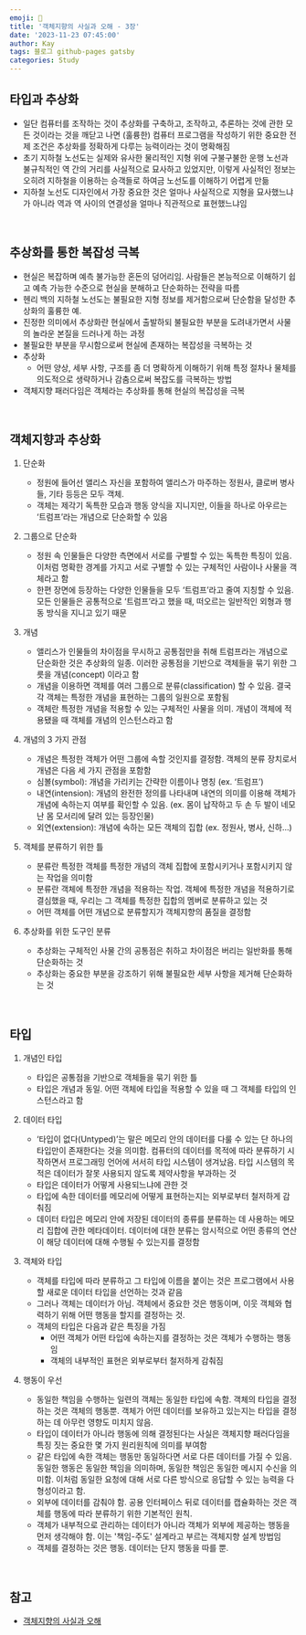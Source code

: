 ```yaml
---
emoji: 👋
title: '객체지향의 사실과 오해 - 3장'
date: '2023-11-23 07:45:00'
author: Kay
tags: 블로그 github-pages gatsby
categories: Study
---
```


## 타입과 추상화

- 일단 컴퓨터를 조작하는 것이 추상화를 구축하고, 조작하고, 추론하는 것에 관한 모든 것이라는 것을 깨닫고 나면 (훌륭한) 컴퓨터 프로그램을 작성하기 위한 중요한 전제 조건은 추상화를 정확하게 다루는 능력이라는 것이 명확해짐
- 초기 지하철 노선도는 실제와 유사한 물리적인 지형 위에 구불구불한 운행 노선과 불규칙적인 역 간의 거리를 사실적으로 묘사하고 있었지만, 이렇게 사실적인 정보는 오히려 지하철을 이용하는 승객들로 하여금 노선도를 이해하기 어렵게 만듦
- 지하철 노선도 디자인에서 가장 중요한 것은 얼마나 사실적으로 지형을 묘사했느냐가 아니라 역과 역 사이의 연결성을 얼마나 직관적으로 표현했느냐임

<br>

## 추상화를 통한 복잡성 극복

- 현실은 복잡하며 예측 불가능한 혼돈의 덩어리임. 사람들은 본능적으로 이해하기 쉽고 예측 가능한 수준으로 현실을 분해하고 단순화하는 전략을 따름
- 헨리 백의 지하철 노선도는 불필요한 지형 정보를 제거함으로써 단순함을 달성한 추상화의 훌륭한 예.
- 진정한 의미에서 추상화란 현실에서 출발하되 불필요한 부분을 도려내가면서 사물의 놀라운 본질을 드러나게 하는 과정
- 불필요한 부분을 무시함으로써 현실에 존재하는 복잡성을 극복하는 것
- 추상화
  - 어떤 양상, 세부 사항, 구조를 좀 더 명확하게 이해하기 위해 특정 절차나 물체를 의도적으로 생략하거나 감춤으로써 복잡도를 극복하는 방법
- 객체지향 패러다임은 객체라는 추상화를 통해 현실의 복잡성을 극복

<br>

## 객체지향과 추상화

1. 단순화

   - 정원에 들어선 앨리스 자신을 포함하여 앨리스가 마주하는 정원사, 클로버 병사들, 기타 등등은 모두 객체.
   - 객체는 제각기 독특한 모습과 행동 양식을 지니지만, 이들을 하나로 아우르는 ‘트럼프’라는 개념으로 단순화할 수 있음

2. 그룹으로 단순화

   - 정원 속 인물들은 다양한 측면에서 서로를 구별할 수 있는 독특한 특징이 있음. 이처럼 명확한 경계를 가지고 서로 구별할 수 있는 구체적인 사람이나 사물을 객체라고 함
   - 한편 장면에 등장하는 다양한 인물들을 모두 ‘트럼프’라고 줄여 지칭할 수 있음. 모든 인물들은 공통적으로 ‘트럼프’라고 했을 때, 떠오르는 일반적인 외형과 행동 방식을 지니고 있기 때문

3. 개념

   - 앨리스가 인물들의 차이점을 무시하고 공통점만을 취해 트럼프라는 개념으로 단순화한 것은 추상화의 일종. 이러한 공통점을 기반으로 객체들을 묶기 위한 그릇을 개념(concept) 이라고 함
   - 개념을 이용하면 객체를 여러 그룹으로 분류(classification) 할 수 있음. 결국 각 객체는 특정한 개념을 표현하는 그룹의 일원으로 포함됨
   - 객체란 특정한 개념을 적용할 수 있는 구체적인 사물을 의미. 개념이 객체에 적용됐을 때 객체를 개념의 인스턴스라고 함

4. 개념의 3 가지 관점

   - 개념은 특정한 객체가 어떤 그룹에 속할 것인지를 결정함. 객체의 분류 장치로서 개념은 다음 세 가지 관점을 포함함
   - 심볼(symbol): 개념을 가리키는 간략한 이름이나 명칭 (ex. ‘트럼프’)
   - 내연(intension): 개념의 완전한 정의를 나타내며 내연의 의미를 이용해 객체가 개념에 속하는지 여부를 확인할 수 있음. (ex. 몸이 납작하고 두 손 두 발이 네모난 몸 모서리에 달려 있는 등장인물)
   - 외연(extension): 개념에 속하는 모든 객체의 집합 (ex. 정원사, 병사, 신하…)

5. 객체를 분류하기 위한 틀

   - 분류란 특정한 객체를 특정한 개념의 객체 집합에 포함시키거나 포함시키지 않는 작업을 의미함
   - 분류란 객체에 특정한 개념을 적용하는 작업. 객체에 특정한 개념을 적용하기로 결심했을 때, 우리는 그 객체를 특정한 집합의 멤버로 분류하고 있는 것
   - 어떤 객체를 어떤 개념으로 분류할지가 객체지향의 품질을 결정함

6. 추상화를 위한 도구인 분류
   - 추상화는 구체적인 사물 간의 공통점은 취하고 차이점은 버리는 일반화를 통해 단순화하는 것
   - 추상화는 중요한 부분을 강조하기 위해 불필요한 세부 사항을 제거해 단순화하는 것

<br>

## 타입

1. 개념인 타입

   - 타입은 공통점을 기반으로 객체들을 묶기 위한 틀
   - 타입은 개념과 동일. 어떤 객체에 타입을 적용할 수 있을 때 그 객체를 타입의 인스턴스라고 함

2. 데이터 타입

   - ‘타입이 없다(Untyped)’는 말은 메모리 안의 데이터를 다룰 수 있는 단 하나의 타입만이 존재한다는 것을 의미함. 컴퓨터의 데이터를 목적에 따라 분류하기 시작하면서 프로그래밍 언어에 서서히 타입 시스템이 생겨났음. 타입 시스템의 목적은 데이터가 잘못 사용되지 않도록 제약사항을 부과하는 것
   - 타입은 데이터가 어떻게 사용되느냐에 관한 것
   - 타입에 속한 데이터를 메모리에 어떻게 표현하는지는 외부로부터 철저하게 감춰짐
   - 데이터 타입은 메모리 안에 저장된 데이터의 종류를 분류하는 데 사용하는 메모리 집합에 관한 메타데이터. 데이터에 대한 분류는 암시적으로 어떤 종류의 연산이 해당 데이터에 대해 수행될 수 있는지를 결정함

3. 객체와 타입

   - 객체를 타입에 따라 분류하고 그 타입에 이름을 붙이는 것은 프로그램에서 사용할 새로운 데이터 타입을 선언하는 것과 같음
   - 그러나 객체는 데이터가 아님. 객체에서 중요한 것은 행동이며, 이웃 객체와 협력하기 위해 어떤 행동을 할지를 결정하는 것.
   - 객체의 타입은 다음과 같은 특징을 가짐
     - 어떤 객체가 어떤 타입에 속하는지를 결정하는 것은 객체가 수행하는 행동임
     - 객체의 내부적인 표현은 외부로부터 철저하게 감춰짐

4. 행동이 우선

   - 동일한 책임을 수행하는 일련의 객체는 동일한 타입에 속함. 객체의 타입을 결정하는 것은 객체의 행동뿐. 객체가 어떤 데이터를 보유하고 있는지는 타입을 결정하는 데 아무런 영향도 미치지 않음.
   - 타입이 데이터가 아니라 행동에 의해 결정된다는 사실은 객체지향 패러다임을 특징 짓는 중요한 몇 가지 원리원칙에 의미를 부여함
   - 같은 타입에 속한 객체는 행동만 동일하다면 서로 다른 데이터를 가질 수 있음. 동일한 행동은 동일한 책임을 의미하며, 동일한 책임은 동일한 메시지 수신을 의미함. 이처럼 동일한 요청에 대해 서로 다른 방식으로 응답할 수 있는 능력을 다형성이라고 함.
   - 외부에 데이터를 감춰야 함. 공용 인터페이스 뒤로 데이터를 캡슐화하는 것은 객체를 행동에 따라 분류하기 위한 기본적인 원칙.
   - 객체가 내부적으로 관리하는 데이터가 아니라 객체가 외부에 제공하는 행동을 먼저 생각해야 함. 이는 '책임-주도' 설계라고 부르는 객체지향 설계 방법임
   - 객체를 결정하는 것은 행동. 데이터는 단지 행동을 따를 뿐.

<br>

## 참고

- [객체지향의 사실과 오해](https://www.yes24.com/Product/Goods/18249021)

```toc

```
